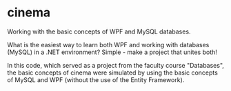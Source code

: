 # cinema
Working with the basic concepts of WPF and MySQL databases.

What is the easiest way to learn both WPF and working with databases (MySQL) in a .NET environment? Simple - make a project that unites both!

In this code, which served as a project from the faculty course "Databases", the basic concepts of cinema were simulated by using the basic concepts of MySQL and WPF (without the use of the Entity Framework).
